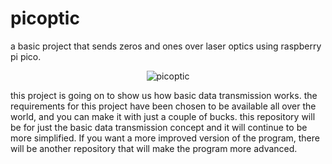 # picoptic
a basic project that sends zeros and ones over laser optics using raspberry pi pico.
<p align="center"><img src="https://i.postimg.cc/GpC3FntP/picoptic.png" alt="picoptic"></p>
this project is going on to show us how basic data transmission works.
the requirements for this project have been chosen to be available all over the world, and you can make it with just a couple of bucks.
this repository will be for just the basic data transmission concept and it will continue to be more simplified.
If you want a more improved version of the program, there will be another repository that will make the program more advanced.
